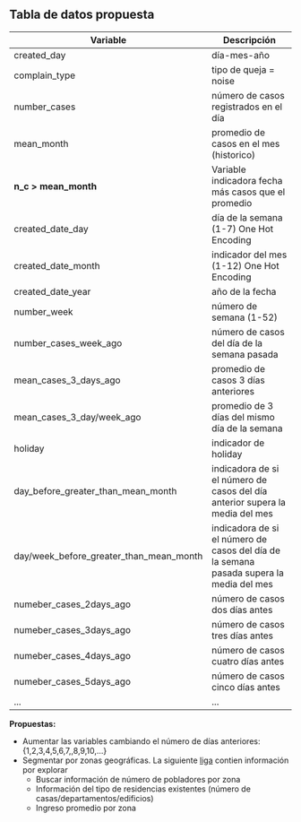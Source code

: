 
## Tabla de datos propuesta

| Variable      |  Descripción |
|---------------|---|
| created_day         |  día-mes-año |
| complain_type | tipo de queja = noise  |
| number_cases  | número de casos registrados en el día  |
| mean_month    | promedio de casos en el mes (historico)  |
| **n_c  >  mean_month**| Variable indicadora fecha más casos que el promedio|
| created_date_day| día de la semana (1-7) One Hot Encoding|
| created_date_month | indicador del mes (1-12) One Hot Encoding|
| created_date_year| año de la fecha |
| number_week | número de semana (1-52)|
| number_cases_week_ago| número de casos del día de la semana pasada|
| mean_cases_3_days_ago| promedio de casos 3 días anteriores|
| mean_cases_3_day/week_ago| promedio de 3 días del mismo día de la semana |
| holiday| indicador de holiday|
| day_before_greater_than_mean_month| indicadora de si el número de casos del día anterior supera la media del mes|
| day/week_before_greater_than_mean_month| indicadora de si el número de casos del día de la semana pasada supera la media del mes|
|numeber_cases_2days_ago| número de casos dos días antes|
|numeber_cases_3days_ago| número de casos tres días antes|
|numeber_cases_4days_ago| número de casos cuatro días antes|
|numeber_cases_5days_ago| número de casos cinco días antes|
|...  | ... |



**Propuestas:**
+ Aumentar las variables cambiando el número de días anteriores: {1,2,3,4,5,6,7,,8,9,10,...}
+ Segmentar por zonas geográficas. La siguiente [liga](https://www.census.gov/en.html "censo usa") contien información por explorar
  + Buscar información de número de pobladores por zona
  + Información del tipo de residencias existentes (número de casas/departamentos/edificios)
  + Ingreso promedio por zona
